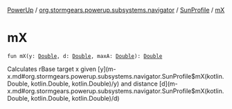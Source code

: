 [PowerUp](../../index.md) / [org.stormgears.powerup.subsystems.navigator](../index.md) / [SunProfile](index.md) / [mX](./m-x.md)

# mX

`fun mX(y: `[`Double`](https://kotlinlang.org/api/latest/jvm/stdlib/kotlin/-double/index.html)`, d: `[`Double`](https://kotlinlang.org/api/latest/jvm/stdlib/kotlin/-double/index.html)`, maxA: `[`Double`](https://kotlinlang.org/api/latest/jvm/stdlib/kotlin/-double/index.html)`): `[`Double`](https://kotlinlang.org/api/latest/jvm/stdlib/kotlin/-double/index.html)

Calculates rBase target x given [y](m-x.md#org.stormgears.powerup.subsystems.navigator.SunProfile$mX(kotlin.Double, kotlin.Double, kotlin.Double)/y) and distance [d](m-x.md#org.stormgears.powerup.subsystems.navigator.SunProfile$mX(kotlin.Double, kotlin.Double, kotlin.Double)/d)

